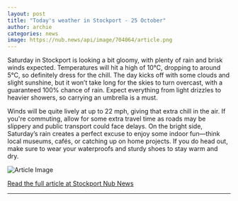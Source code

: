 ```yaml
---
layout: post
title: "Today's weather in Stockport - 25 October"
author: archie
categories: news
image: https://nub.news/api/image/704064/article.png
---
```

Saturday in Stockport is looking a bit gloomy, with plenty of rain and brisk winds expected. Temperatures will hit a high of 10°C, dropping to around 5°C, so definitely dress for the chill. The day kicks off with some clouds and slight sunshine, but it won’t take long for the skies to turn overcast, with a guaranteed 100% chance of rain. Expect everything from light drizzles to heavier showers, so carrying an umbrella is a must.

Winds will be quite lively at up to 22 mph, giving that extra chill in the air. If you're commuting, allow for some extra travel time as roads may be slippery and public transport could face delays. On the bright side, Saturday’s rain creates a perfect excuse to enjoy some indoor fun—think local museums, cafés, or catching up on home projects. If you do head out, make sure to wear your waterproofs and sturdy shoes to stay warm and dry.

![Article Image](https://nub.news/api/image/704064/article.png)

[Read the full article at Stockport Nub News](https://stockport.nub.news/news/weather-news/todays-weather-in-stockport-25-october-276629)

---
